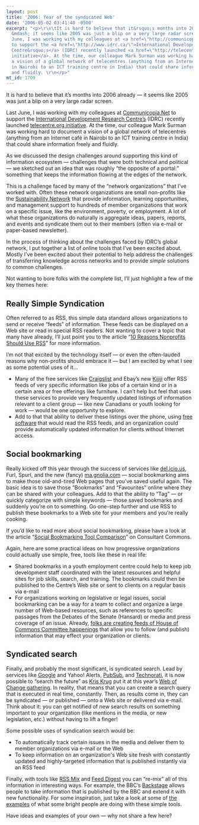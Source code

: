 ```yaml
---
layout: post
title: '2006: Year of the syndicated Web'
date: '2006-05-02 03:41:40 -0500'
excerpt: "<p>\r\n\tIt is hard to believe that it&rsquo;s months into 2006 already
  &mdash; it seems like 2005 was just a blip on a very large radar screen. \r\n</p>\r\n<p>\r\n\tLast
  June, I was working with my colleagues at <a href=\"http://communicopia.net\">Communicopia.Net</a>
  to support the <a href=\"http://www.idrc.ca/\">International Development Research
  Centre&rsquo;s</a> (IDRC) recently launched <a href=\"http://telecentre.org\">telecentre.org
  initiative</a>. At the time, our colleague Mark Surman was working hard to document
  a vision of a global network of telecentres (anything from an Internet caf&eacute;
  in Nairobi to an ICT training centre in India) that could share information freely
  and fluidly. \r\n</p>"
mt_id: 1709
---
```

<p>
	It is hard to believe that it&rsquo;s months into 2006 already &mdash; it seems like 2005 was just a blip on a very large radar screen. 
</p>
<p>
	Last June, I was working with my colleagues at <a href="http://communicopia.net">Communicopia.Net</a> to support the <a href="http://www.idrc.ca/">International Development Research Centre&rsquo;s</a> (IDRC) recently launched <a href="http://telecentre.org">telecentre.org initiative</a>. At the time, our colleague Mark Surman was working hard to document a vision of a global network of telecentres (anything from an Internet caf&eacute; in Nairobi to an ICT training centre in India) that could share information freely and fluidly. 
</p>
<p>
	As we discussed the design challenges around supporting this kind of information ecosystem &mdash; challenges that were both technical and political &mdash; we sketched out an idea that was roughly &ldquo;the opposite of a portal:&rdquo; something that keeps the information flowing at the edges of the network. 
</p>
<p>
	This is a challenge faced by many of the &ldquo;network organizations&rdquo; that I&rsquo;ve worked with. Often these network organizations are small non-profits like the <a href="http://web.sustain.net">Sustainability Network</a> that provide information, learning opportunities, and management support to hundreds of member organizations that work on a specific issue, like the environment, poverty, or employment. A lot of what these organizations do naturally is aggregate ideas, papers, reports, and events and syndicate them out to their members (often via e-mail or paper-based newsletter). 
</p>
<p>
	In the process of thinking about the challenges faced by IDRC&rsquo;s global network, I put together a list of online tools that I&rsquo;ve been excited about. Mostly I&rsquo;ve been excited about their potential to help address the challenges of transferring knowledge across networks and to provide <em>simple</em> solutions to common challenges. 
</p>
<p>
	Not wanting to bore folks with the complete list, I&rsquo;ll just highlight a few of the key themes here: 
</p>
<p>
	<h2>Really Simple Syndication</h2> Often referred to as RSS, this simple data standard allows organizations to send or receive &ldquo;feeds&rdquo; of information. These feeds can be displayed on a Web site or read in special RSS readers. Not wanting to cover a topic that many have already, I&rsquo;ll just point you to the article &ldquo;<a href="http://www.consultantcommons.org/node/47">10 Reasons Nonprofits Should Use RSS</a>&rdquo; for more information. 
</p>
<p>
	I&rsquo;m not that excited by the technology itself &mdash; or even the often-lauded reasons why non-profits should embrace it &mdash; but I am excited by what I see as some potential uses of it... 
</p>
<ul>
	<li>
		Many of the free services like <a href="http://toronto.craigslist.org">Craigslist</a> and Ebay&rsquo;s new <a href="http://toronto.kijiji.ca/">Kijiji</a>  offer RSS feeds of very specific information like jobs of a certain kind or in a certain area or free offerings like furniture. I can&rsquo;t help but feel that uses these services to provide very frequently updated listings of information relevant to a client group &mdash; like new Canadians or youth looking for work &mdash; would be one opportunity to explore. 
	</li>
	<li>
		Add to that that ability to deliver these listings over the phone, using <a href="http://www.asterisk.org/">free software</a> that would read the RSS feeds, and an organization could provide automatically updated information for clients without Internet access.
	</li>
</ul>
<h2>Social bookmarking</h2> 
<p>
	Really kicked off this year through the success of services like <a href="http://del.icio.us">del.icio.us</a>, Furl, Spurl, and the new (fancy) <a href="http://ma.gnolia.com/">ma.gnolia.com</a> &mdash; social bookmarking aims to make those old-and-tired Web pages that you&rsquo;ve saved useful again. The basic idea is to save those &ldquo;Bookmarks&rdquo; and &ldquo;Favourites&rdquo; online where they can be shared with your colleagues. Add to that the ability to &ldquo;Tag&rdquo; &mdash; or quickly categorize with simple keywords &mdash; those saved bookmarks and suddenly you&rsquo;re on to something. Go one-step further and use RSS to publish these bookmarks to a Web site for your members and you&rsquo;re really cooking. 
</p>
<p>
	If you&rsquo;d like to read more about social bookmarking, please have a look at the article &ldquo;<a href="http://www.consultantcommons.org/node/239">Social Bookmarking Tool Comparison</a>&rdquo; on Consultant Commons. 
</p>
<p>
	Again, here are some practical ideas on how progressive organizations could actually use simple, free, tools like these in real life: 
</p>
<ul>
	<li>
		Shared bookmarks in a youth employment centre could help to keep job development staff coordinated with the latest resources and helpful sites for job skills, search, and training. The bookmarks could then be published to the Centre&rsquo;s Web site or sent to clients on a regular basis via e-mail
	</li>
	<li>
		For organizations working on legislative or legal issues, social bookmarking can be a way for a team to collect and organize a large number of Web-based resources, such as references to specific passages from the Debates of the Senate (Hansard) or media and press coverage of an issue. Already, <a href="http://ansuz.sooke.bc.ca/rippy/committees/">folks are creating feeds of House of Commons Committee happenings</a> that allow you to follow (and publish) information that may effect your organization or clients.
	</li>
</ul>
<h2>Syndicated search</h2> 
<p>
	Finally, and probably the most significant, is syndicated search. Lead by services like <a href="http://google.com/alerts">Google</a> and Yahoo! Alerts, <a href="http://pubsub.com">PubSub</a>, and <a href="http://technorati.com">Technorati</a>, it is now possible to &ldquo;search the future&rdquo; as <a href="http://kriskrug.com">Kris Krug</a> put it at this year&rsquo;s <a href="http://webofchange.org">Web of Change gathering</a>. In reality, that means that you can create a search query that is executed in real time, constantly. Then, as results come in, they can be syndicated &mdash; or published &mdash; onto a Web site or delivered via e-mail. Think about it: you can get notified of new search results on something important to your organization (like mentions in the media, or new legislation, etc.) without having to lift a finger! 
</p>
<p>
	Some possible uses of syndication search would be: 
</p>
<ul>
	<li>
		To automatically track certain issues in the media and deliver them to member organizations via e-mail or the Web
	</li>
	<li>
		To keep information on an organization's Web site fresh with constantly updated and highly-targeted information that is published instantly via an RSS feed
	</li>
</ul>
<p>
	Finally, with tools like <a href="http://www.rssmix.com">RSS Mix</a> and <a href="http://www.feeddigest.com/">Feed Digest</a> you can &ldquo;re-mix&rdquo; all of this information in interesting ways. For example, the BBC&rsquo;s <a href="http://backstage.bbc.co.uk/">Backstage</a> allows people to take information that is published by the BBC and extend it with new functionality. For some inspiration, just take a look at some of <a href="http://backstage.bbc.co.uk/prototypes/">the examples</a> of what some bright people are doing with these simple tools. 
</p>
<p>
	Have ideas and examples of your own &mdash; why not share a few here? 
</p>
